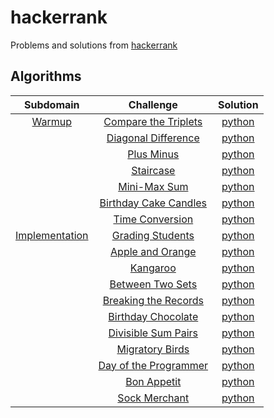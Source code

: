 # hackerrank

Problems and solutions from [hackerrank](https://www.hackerrank.com/)

## Algorithms
| Subdomain | Challenge | Solution |
| :---: | :---: | :---: |
|[Warmup](https://www.hackerrank.com/domains/algorithms/warmup)|[Compare the Triplets](https://www.hackerrank.com/challenges/compare-the-triplets/problem)|[python](https://github.com/kiraheta/interview-technical-questions/blob/master/hackerrank/algorithms/warmup/comparethetriplets.py)|
||[Diagonal Difference](https://www.hackerrank.com/challenges/diagonal-difference/problem)|[python](https://github.com/kiraheta/interview-technical-questions/blob/master/hackerrank/algorithms/warmup/diagonaldifference.py)|
||[Plus Minus](https://www.hackerrank.com/challenges/plus-minus/problem)|[python](https://github.com/kiraheta/interview-technical-questions/blob/master/hackerrank/algorithms/warmup/plusminus.py)|
||[Staircase](https://www.hackerrank.com/challenges/staircase/problem)|[python](https://github.com/kiraheta/interview-technical-questions/blob/master/hackerrank/algorithms/warmup/staircase.py)|
||[Mini-Max Sum](https://www.hackerrank.com/challenges/mini-max-sum/problem)|[python](https://github.com/kiraheta/interview-technical-questions/blob/master/hackerrank/algorithms/warmup/minimaxsum.py)|
||[Birthday Cake Candles](https://www.hackerrank.com/challenges/birthday-cake-candles/problem)|[python](https://github.com/kiraheta/interview-technical-questions/blob/master/hackerrank/algorithms/warmup/birthdaycakecandles.py)|
||[Time Conversion](https://www.hackerrank.com/challenges/time-conversion/problem)|[python](https://github.com/kiraheta/interview-technical-questions/blob/master/hackerrank/algorithms/warmup/timeconversion.py)|
|[Implementation](https://www.hackerrank.com/domains/algorithms/implementation)|[Grading Students](https://www.hackerrank.com/challenges/grading/problem)|[python](https://github.com/kiraheta/interview-technical-questions/blob/master/hackerrank/algorithms/implementation/gradingstudents.py)|
||[Apple and Orange](https://www.hackerrank.com/challenges/apple-and-orange/problem)|[python](https://github.com/kiraheta/interview-technical-questions/blob/master/hackerrank/algorithms/implementation/appleandorange.py)|
||[Kangaroo](https://www.hackerrank.com/challenges/kangaroo/problem)|[python](https://github.com/kiraheta/interview-technical-questions/blob/master/hackerrank/algorithms/implementation/kangaroo.py)|
||[Between Two Sets](https://www.hackerrank.com/challenges/between-two-sets/problem)|[python](https://github.com/kiraheta/interview-technical-questions/blob/master/hackerrank/algorithms/implementation/betweentwosets.py)|
||[Breaking the Records](https://www.hackerrank.com/challenges/breaking-best-and-worst-records/problem)|[python](https://github.com/kiraheta/interview-technical-questions/blob/master/hackerrank/algorithms/implementation/breakingtherecords.py)|
||[Birthday Chocolate](https://www.hackerrank.com/challenges/the-birthday-bar/problem)|[python](https://github.com/kiraheta/interview-technical-questions/blob/master/hackerrank/algorithms/implementation/birthdaychocolate.py)|
||[Divisible Sum Pairs](https://www.hackerrank.com/challenges/divisible-sum-pairs/problem)|[python](https://github.com/kiraheta/interview-technical-questions/blob/master/hackerrank/algorithms/implementation/divisiblesumpairs.py)|
||[Migratory Birds](https://www.hackerrank.com/challenges/migratory-birds/problem)|[python](https://github.com/kiraheta/interview-technical-questions/blob/master/hackerrank/algorithms/implementation/migratorybirds.py)|
||[Day of the Programmer](https://www.hackerrank.com/challenges/day-of-the-programmer/problem)|[python](https://github.com/kiraheta/interview-technical-questions/blob/master/hackerrank/algorithms/implementation/dayoftheprogrammer.py)|
||[Bon Appetit](https://www.hackerrank.com/challenges/bon-appetit/problem)|[python](https://github.com/kiraheta/interview-technical-questions/blob/master/hackerrank/algorithms/implementation/bonappetit.py)|
||[Sock Merchant](https://www.hackerrank.com/challenges/sock-merchant/problem)|[python](https://github.com/kiraheta/interview-technical-questions/blob/master/hackerrank/algorithms/implementation/sockmerchant.py)|
